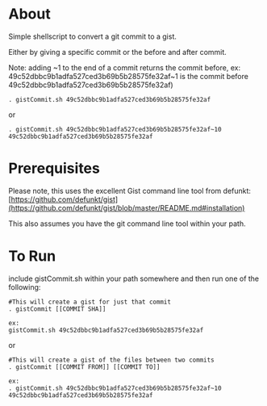 # About

Simple shellscript to convert a git commit to a gist.

Either by giving a specific commit or the before and after commit.
<p>Note: adding ~1 to the end of a commit returns the commit before,
ex: 49c52dbbc9b1adfa527ced3b69b5b28575fe32af~1 is the commit before 49c52dbbc9b1adfa527ced3b69b5b28575fe32af)

	. gistCommit.sh 49c52dbbc9b1adfa527ced3b69b5b28575fe32af
	
or

	. gistCommit.sh 49c52dbbc9b1adfa527ced3b69b5b28575fe32af~10 49c52dbbc9b1adfa527ced3b69b5b28575fe32af
	
# Prerequisites

Please note, this uses the excellent Gist command line tool from defunkt:
[https://github.com/defunkt/gist](https://github.com/defunkt/gist/blob/master/README.md#installation)

This also assumes you have the git command line tool within your path.

# To Run

include gistCommit.sh within your path somewhere and then run one of the following:

	#This will create a gist for just that commit
	. gistCommit [[COMMIT SHA]]
	
	ex:
	gistCommit.sh 49c52dbbc9b1adfa527ced3b69b5b28575fe32af
	
or

	#This will create a gist of the files between two commits
	. gistCommit [[COMMIT FROM]] [[COMMIT TO]]
	
	ex:
	. gistCommit.sh 49c52dbbc9b1adfa527ced3b69b5b28575fe32af~10 49c52dbbc9b1adfa527ced3b69b5b28575fe32af


